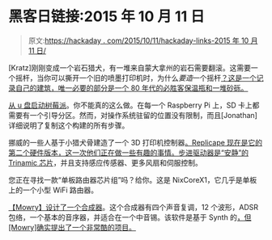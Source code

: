 # 黑客日链接:2015 年 10 月 11 日

> 原文:[https://hackaday . com/2015/10/11/hackaday-links-2015 年 10 月 11 日/](https://hackaday.com/2015/10/11/hackaday-links-october-11-2015/)

[Kratz]刚刚变成一个岩石猎犬，有一堆来自蒙大拿州的岩石需要翻滚。这需要一个摇杆，当你可以撕开一个旧的喷墨打印机时，为什么*要造*一个摇杆[？这是一个记录自己的建筑，唯一必要的部分是一个 80 年代的必胜客保温瓶和一堆砂砾。](http://burnt-traces.com/?p=449)

[从 u 盘启动树莓派](http://jonathanmh.com/boot-raspberry-pi-from-a-usb-stick/)。你不能真的这么做。在每一个 Raspberry Pi 上，SD 卡上都需要有一个引导分区。然而，对操作系统驻留的位置没有限制，而且[Jonathan]详细说明了复制这个构建的所有步骤。

挪威的一些人基于小猎犬骨建造了一个 3D 打印机控制器[。Replicape 现在是它的第二个硬件版本，这一次他们正在做一些有趣的事情。步进驱动器是](https://www.kickstarter.com/projects/1924187374/replicape-a-smart-and-quiet-3d-printer-control-boa)[“安静”的 Trinamic 芯片](https://www.youtube.com/watch?v=g6Bxoqr8QlY)，并且支持感应传感器、更多风扇和伺服控制。

您正在寻找一款“单板路由器芯片组”吗？给你。这是 NixCoreX1，它几乎是单板上的一个小型 WiFi 路由器。

[【Mowry】设计了一个合成器](http://mintysynth.com/)。这个合成器有四个声音复调，12 个波形，ADSR 包络，一个基本的音序器，并适合在一个中音锡。该软件是基于 Synth 的[，但[Mowry]确实提出了一个非常酷的项目。](https://github.com/dzlonline/the_synth)